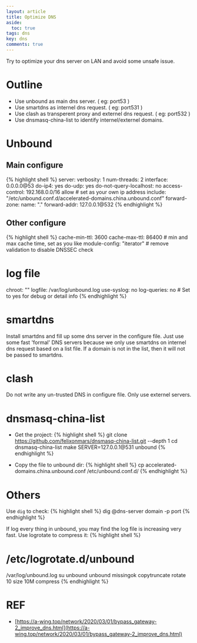```yaml
---
layout: article
title: Optimize DNS
aside:
  toc: true
tags: dns
key: dns
comments: true
---
```


Try to optimize your dns server on LAN and avoid some unsafe issue.

<!--more-->

# Outline

- Use unbound as main dns server. ( eg: port53 )
- Use smartdns as internel dns request. ( eg: port531 )
- Use clash as transperent proxy and externel dns request. ( eg: port532 )
- Use dnsmasq-china-list to identify internel/externel domains.

# Unbound

## Main configure

{% highlight shell %}
server:
    verbosity: 1
    num-threads: 2
    interface: 0.0.0.0@53
    do-ip4: yes
    do-udp: yes
    do-not-query-localhost: no
    access-control: 192.168.0.0/16 allow # set as your own ip address
    include: "/etc/unbound.conf.d/accelerated-domains.china.unbound.conf"
    forward-zone:
        name: "."
        forward-addr: 127.0.0.1@532
{% endhighlight %}

## Other configure

{% highlight shell %}
cache-min-ttl: 3600
cache-max-ttl: 86400 # min and max cache time, set as you like
module-config: "iterator" # remove validation to disable DNSSEC check
# log file
chroot: ""
logfile: /var/log/unbound.log
use-syslog: no
log-queries: no # Set to yes for debug or detail info
{% endhighlight %}

# smartdns

Install smartdns and fill up some dns server in the configure file. Just use some fast 'formal' DNS servers because we only use smartdns on internel dns request based on a list file. If a domain is not in the list, then it will not be passed to smartdns.

# clash

Do not write any un-trusted DNS in configure file. Only use externel servers.

# dnsmasq-china-list

- Get the project:
{% highlight shell %}
git clone https://github.com/felixonmars/dnsmasq-china-list.git --depth 1
cd dnsmasq-china-list
make SERVER=127.0.0.1@531 unbound
{% endhighlight %}

- Copy the file to unbound dir:
{% highlight shell %}
cp accelerated-domains.china.unbound.conf /etc/unbound.conf.d/
{% endhighlight %}

# Others

Use `dig` to check:
{% highlight shell %}
dig @dns-server domain -p port
{% endhighlight %}

If log every thing in unbound, you may find the log file is increasing very fast. Use logrotate to compress it:
{% highlight shell %}
# /etc/logrotate.d/unbound
/var/log/unbound.log
    su unbound unbound
    missingok
    copytruncate
    rotate 10
    size 10M
    compress
{% endhighlight %}


# REF

- [https://a-wing.top/network/2020/03/01/bypass_gateway-2_improve_dns.html](https://a-wing.top/network/2020/03/01/bypass_gateway-2_improve_dns.html)
